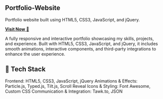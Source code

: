## Portfolio-Website
Portfolio website built using HTML5, CSS3, JavaScript, and jQuery.

<a href="https://divyapamu09.github.io/" target="_blank">**Visit Now** 🚀</a>


<p>A fully responsive and interactive portfolio showcasing my skills, projects, and experience. Built with HTML5, CSS3, JavaScript, and jQuery, it includes smooth animations, interactive components, and third-party integrations to enhance the user experience.</p>

## 📌 Tech Stack

Frontend: HTML5, CSS3, JavaScript, jQuery
Animations & Effects: Particle.js, Typed.js, Tilt.js, Scroll Reveal
Icons & Styling: Font Awesome, Custom CSS
Communication & Integration: Tawk.to, JSON






